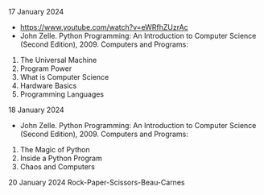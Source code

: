 17 January 2024

- https://www.youtube.com/watch?v=eWRfhZUzrAc
- John Zelle. Python Programming: An Introduction to Computer Science (Second Edition), 2009.
Computers and Programs:
1. The Universal Machine
2. Program Power
3. What is Computer Science
4. Hardware Basics
5. Programming Languages

18 January 2024
- John Zelle. Python Programming: An Introduction to Computer Science (Second Edition), 2009.
Computers and Programs:
1. The Magic of Python
2. Inside a Python Program
3. Chaos and Computers

20 January 2024
Rock-Paper-Scissors-Beau-Carnes
   

  
